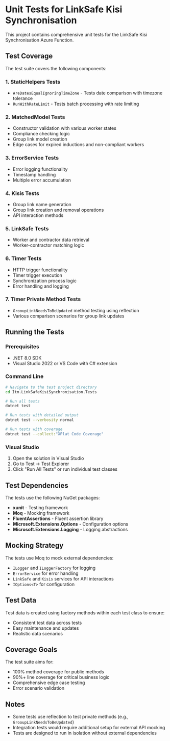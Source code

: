 # Unit Tests for LinkSafe Kisi Synchronisation

This project contains comprehensive unit tests for the LinkSafe Kisi Synchronisation Azure Function.

## Test Coverage

The test suite covers the following components:

### 1. StaticHelpers Tests
- `AreDatesEqualIgnoringTimeZone` - Tests date comparison with timezone tolerance
- `RunWithRateLimit` - Tests batch processing with rate limiting

### 2. MatchedModel Tests
- Constructor validation with various worker states
- Compliance checking logic
- Group link model creation
- Edge cases for expired inductions and non-compliant workers

### 3. ErrorService Tests
- Error logging functionality
- Timestamp handling
- Multiple error accumulation

### 4. Kisis Tests
- Group link name generation
- Group link creation and removal operations
- API interaction methods

### 5. LinkSafe Tests
- Worker and contractor data retrieval
- Worker-contractor matching logic

### 6. Timer Tests
- HTTP trigger functionality
- Timer trigger execution
- Synchronization process logic
- Error handling and logging

### 7. Timer Private Method Tests
- `GrooupLinkNeedsToBeUpdated` method testing using reflection
- Various comparison scenarios for group link updates

## Running the Tests

### Prerequisites
- .NET 8.0 SDK
- Visual Studio 2022 or VS Code with C# extension

### Command Line
```bash
# Navigate to the test project directory
cd Itm.LinkSafeKisiSynchronisation.Tests

# Run all tests
dotnet test

# Run tests with detailed output
dotnet test --verbosity normal

# Run tests with coverage
dotnet test --collect:"XPlat Code Coverage"
```

### Visual Studio
1. Open the solution in Visual Studio
2. Go to Test → Test Explorer
3. Click "Run All Tests" or run individual test classes

## Test Dependencies

The tests use the following NuGet packages:
- **xunit** - Testing framework
- **Moq** - Mocking framework
- **FluentAssertions** - Fluent assertion library
- **Microsoft.Extensions.Options** - Configuration options
- **Microsoft.Extensions.Logging** - Logging abstractions

## Mocking Strategy

The tests use Moq to mock external dependencies:
- `ILogger` and `ILoggerFactory` for logging
- `ErrorService` for error handling
- `LinkSafe` and `Kisis` services for API interactions
- `IOptions<T>` for configuration

## Test Data

Test data is created using factory methods within each test class to ensure:
- Consistent test data across tests
- Easy maintenance and updates
- Realistic data scenarios

## Coverage Goals

The test suite aims for:
- 100% method coverage for public methods
- 90%+ line coverage for critical business logic
- Comprehensive edge case testing
- Error scenario validation

## Notes

- Some tests use reflection to test private methods (e.g., `GrooupLinkNeedsToBeUpdated`)
- Integration tests would require additional setup for external API mocking
- Tests are designed to run in isolation without external dependencies
